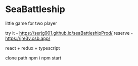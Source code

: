# SeaBattleship

little game for two player

try it - https://serjg901.github.io/seaBattleshipProd/
reserve - https://jre3v.csb.app/

react + redux + typescript

clone path
npm i
npm start
